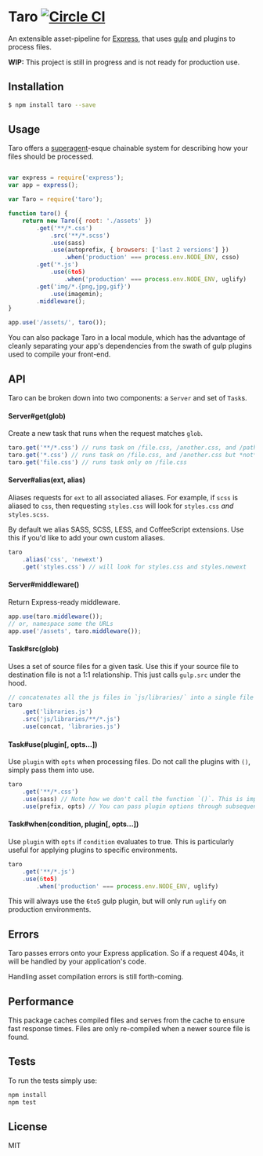 # Taro [![Circle CI](https://circleci.com/gh/rosszurowski/taro.svg?style=svg&circle-token=95b8acade8ecb29f54c72ede6969c33b8566560d)](https://circleci.com/gh/rosszurowski/taro)

An extensible asset-pipeline for [Express](http://expressjs.com/), that uses [gulp](gulpjs.com) and plugins to process files. 

**WIP:** This project is still in progress and is not ready for production use.

## Installation

```bash
$ npm install taro --save
```

## Usage

Taro offers a [superagent](https://github.com/visionmedia/superagent)-esque chainable system for describing how your files should be processed.

```javascript

var express = require('express');
var app = express();

var Taro = require('taro');

function taro() {
	return new Taro({ root: './assets' })
		.get('**/*.css')
			.src('**/*.scss')
			.use(sass)
			.use(autoprefix, { browsers: ['last 2 versions'] })
				.when('production' === process.env.NODE_ENV, csso)
		.get('*.js')
			.use(6to5)
				.when('production' === process.env.NODE_ENV, uglify)
		.get('img/*.{png,jpg,gif}')
			.use(imagemin);
		.middleware();
}

app.use('/assets/', taro());
```

You can also package Taro in a local module, which has the advantage of cleanly separating your app's dependencies from the swath of gulp plugins used to compile your front-end.

## API

Taro can be broken down into two components: a `Server` and set of `Task`s.

#### Server#get(glob)

Create a new task that runs when the request matches `glob`.

```javascript
taro.get('**/*.css') // runs task on /file.css, /another.css, and /path/to/file.css
taro.get('*.css') // runs task on /file.css, and /another.css but *not* /path/to/file.css
taro.get('file.css') // runs task only on /file.css
```

#### Server#alias(ext, alias)

Aliases requests for `ext` to all associated aliases. For example, if `scss` is aliased to `css`, then requesting `styles.css` will look for `styles.css` *and* `styles.scss`.

By default we alias SASS, SCSS, LESS, and CoffeeScript extensions. Use this if you'd like to add your own custom aliases.

```javascript
taro
	.alias('css', 'newext')
	.get('styles.css') // will look for styles.css and styles.newext
```

#### Server#middleware()

Return Express-ready middleware.

```javascript
app.use(taro.middleware());
// or, namespace some the URLs
app.use('/assets', taro.middleware());
```

#### Task#src(glob)

Uses a set of source files for a given task. Use this if your source file to destination file is not a 1:1 relationship. This just calls `gulp.src` under the hood.

```javascript
// concatenates all the js files in `js/libraries/` into a single file
taro
	.get('libraries.js')
	.src('js/libraries/**/*.js')
	.use(concat, 'libraries.js')
```

#### Task#use(plugin[, opts...])

Use `plugin` with `opts` when processing files. Do not call the plugins with `()`, simply pass them into use.

```javascript
taro
	.get('**/*.css')
	.use(sass) // Note how we don't call the function `()`. This is important.
	.use(prefix, opts) // You can pass plugin options through subsequent arguments
```

#### Task#when(condition, plugin[, opts...])

Use `plugin` with `opts` if `condition` evaluates to true. This is particularly useful for applying plugins to specific environments.

```javascript
taro
	.get('**/*.js')
	.use(6to5)
		.when('production' === process.env.NODE_ENV, uglify)
```

This will always use the `6to5` gulp plugin, but will only run `uglify` on production environments.

## Errors

Taro passes errors onto your Express application. So if a request 404s, it will be handled by your application's code.

Handling asset compilation errors is still forth-coming.

## Performance

This package caches compiled files and serves from the cache to ensure fast response times. Files are only re-compiled when a newer source file is found.

## Tests

To run the tests simply use:

```bash
npm install
npm test
```

## License

MIT